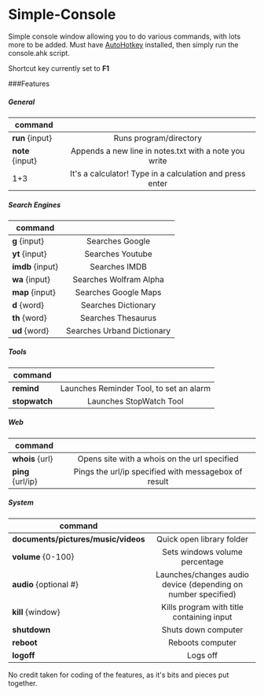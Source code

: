# Simple-Console
Simple console window allowing you to do various commands, with lots more to be added.
Must have [AutoHotkey](http://www.autohotkey.com/) installed, then simply run the console.ahk script.

Shortcut key currently set to **F1**

###Features
##### General
| command       | |
| ------------- |:-------------:|
| **run** {input}	     | Runs program/directory |
| **note** {input}		| Appends a new line in notes.txt with a note you write |
| 1+3	     | It's a calculator! Type in a calculation and press enter |


##### Search Engines
| command       | |
| ------------- |:-------------:|
| **g** {input} | Searches Google |
| **yt** {input} | Searches Youtube |
| **imdb** {input} | Searches IMDB |
| **wa** {input} | Searches Wolfram Alpha |
| **map** {input} | Searches Google Maps |
| **d** {word} | Searches Dictionary |
| **th** {word} | Searches Thesaurus |
| **ud** {word} | Searches Urband Dictionary |

##### Tools
| command       | |
| ------------- |:-------------:|
| **remind** | Launches Reminder Tool, to set an alarm |
| **stopwatch** | Launches StopWatch Tool |

##### Web
| command       | |
| ------------- |:-------------:|
| **whois** {url} | Opens site with a whois on the url specified |
| **ping** {url/ip} | Pings the url/ip specified with messagebox of result |

##### System
| command       | |
| ------------- |:-------------:|
| **documents/pictures/music/videos** | Quick open library folder |
| **volume** {0-100} | Sets windows volume percentage |
| **audio** {optional #} | Launches/changes audio device (depending on number specified)
| **kill** {window} | Kills program with title containing input |
| **shutdown** | Shuts down computer |
| **reboot** | Reboots computer |
| **logoff** | Logs off |

No credit taken for coding of the features, as it's bits and pieces put together.